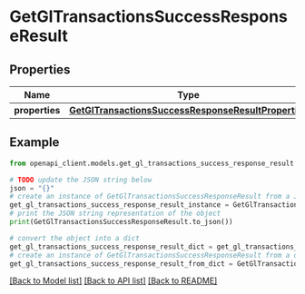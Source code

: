 # GetGlTransactionsSuccessResponseResult


## Properties

Name | Type | Description | Notes
------------ | ------------- | ------------- | -------------
**properties** | [**GetGlTransactionsSuccessResponseResultProperties**](GetGlTransactionsSuccessResponseResultProperties.md) |  | 

## Example

```python
from openapi_client.models.get_gl_transactions_success_response_result import GetGlTransactionsSuccessResponseResult

# TODO update the JSON string below
json = "{}"
# create an instance of GetGlTransactionsSuccessResponseResult from a JSON string
get_gl_transactions_success_response_result_instance = GetGlTransactionsSuccessResponseResult.from_json(json)
# print the JSON string representation of the object
print(GetGlTransactionsSuccessResponseResult.to_json())

# convert the object into a dict
get_gl_transactions_success_response_result_dict = get_gl_transactions_success_response_result_instance.to_dict()
# create an instance of GetGlTransactionsSuccessResponseResult from a dict
get_gl_transactions_success_response_result_from_dict = GetGlTransactionsSuccessResponseResult.from_dict(get_gl_transactions_success_response_result_dict)
```
[[Back to Model list]](../README.md#documentation-for-models) [[Back to API list]](../README.md#documentation-for-api-endpoints) [[Back to README]](../README.md)


